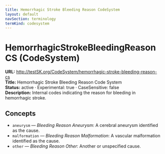 ```yaml
---
title: Hemorrhagic Stroke Bleeding Reason CodeSystem
layout: default
navSection: terminology
termKind: codesystem
---
```


# HemorrhagicStrokeBleedingReasonCS (CodeSystem)

**URL:** http://testSK.org/CodeSystem/hemorrhagic-stroke-bleeding-reason-cs  
**Title:** Hemorrhagic Stroke Bleeding Reason Code System  
**Status:** active · Experimental: true · CaseSensitive: false  
**Description:** Internal codes indicating the reason for bleeding in hemorrhagic stroke.

## Concepts
- `aneurysm` — *Bleeding Reason Aneurysm*: A cerebral aneurysm identified as the cause.  
- `malformation` — *Bleeding Reason Malformation*: A vascular malformation identified as the cause.  
- `other` — *Bleeding Reason Other*: Another or unspecified cause.
